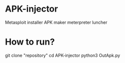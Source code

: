 # APK-injector
Metasploit installer
APK maker
meterpreter luncher

# How to run?
git clone "repository"
cd APK-injector
python3 OutApk.py

